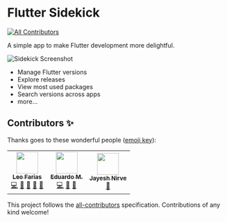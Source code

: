 # Flutter Sidekick

<!-- ALL-CONTRIBUTORS-BADGE:START - Do not remove or modify this section -->
[![All Contributors](https://img.shields.io/badge/all_contributors-3-orange.svg?style=flat-square)](#contributors-)
<!-- ALL-CONTRIBUTORS-BADGE:END -->

A simple app to make Flutter development more delightful.

![Sidekick Screenshot](https://github.com/leoafarias/sidekick/blob/main/assets/sidekick.png?raw=true)

- Manage Flutter versions
- Explore releases
- View most used packages
- Search versions across apps
- more...

## Contributors ✨

Thanks goes to these wonderful people ([emoji key](https://allcontributors.org/docs/en/emoji-key)):

<!-- ALL-CONTRIBUTORS-LIST:START - Do not remove or modify this section -->
<!-- prettier-ignore-start -->
<!-- markdownlint-disable -->
<table>
  <tr>
    <td align="center"><a href="https://github.com/leoafarias"><img src="https://avatars.githubusercontent.com/u/435833?v=4?s=50" width="50px;" alt=""/><br /><sub><b>Leo Farias</b></sub></a><br /><a href="https://github.com/leoafarias/sidekick/commits?author=leoafarias" title="Code">💻</a> <a href="#ideas-leoafarias" title="Ideas, Planning, & Feedback">🤔</a> <a href="#design-leoafarias" title="Design">🎨</a> <a href="https://github.com/leoafarias/sidekick/commits?author=leoafarias" title="Documentation">📖</a> <a href="#maintenance-leoafarias" title="Maintenance">🚧</a></td>
    <td align="center"><a href="http://eduardom.dev"><img src="https://avatars.githubusercontent.com/u/29983481?v=4?s=50" width="50px;" alt=""/><br /><sub><b>Eduardo M.</b></sub></a><br /><a href="https://github.com/leoafarias/sidekick/commits?author=aguilaair" title="Code">💻</a> <a href="#ideas-aguilaair" title="Ideas, Planning, & Feedback">🤔</a> <a href="https://github.com/leoafarias/sidekick/commits?author=aguilaair" title="Documentation">📖</a></td>
    <td align="center"><a href="http://technodisaster.wtf"><img src="https://avatars.githubusercontent.com/u/52817235?v=4?s=50" width="50px;" alt=""/><br /><sub><b>Jayesh Nirve</b></sub></a><br /><a href="#maintenance-Techno-Disaster" title="Maintenance">🚧</a></td>
  </tr>
</table>

<!-- markdownlint-restore -->
<!-- prettier-ignore-end -->

<!-- ALL-CONTRIBUTORS-LIST:END -->

This project follows the [all-contributors](https://github.com/all-contributors/all-contributors) specification. Contributions of any kind welcome!
